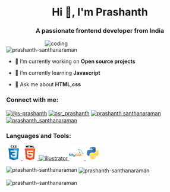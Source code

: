 
<h1 align="center">Hi 👋, I'm Prashanth</h1>
<h3 align="center">A passionate frontend developer from India</h3>
<img align="right" alt="coding" width=400 src="https://miro.medium.com/max/1360/0*7Q3yvSIv_t0ioJ-Z.gif">

<p align="left"> <img src="https://komarev.com/ghpvc/?username=prashanth-santhanaraman&label=Profile%20views&color=0e75b6&style=flat" alt="prashanth-santhanaraman" /> </p>

- 🔭 I’m currently working on **Open source projects**

- 🌱 I’m currently learning **Javascript**

- 💬 Ask me about **HTML,css**

<h3 align="left">Connect with me:</h3>
<p align="left">
<a href="https://codepen.io/@s-prashanth" target="blank"><img align="center" src="https://raw.githubusercontent.com/rahuldkjain/github-profile-readme-generator/master/src/images/icons/Social/codepen.svg" alt="@s-prashanth" height="30" width="40" /></a>
<a href="https://twitter.com/psr_prashanth" target="blank"><img align="center" src="https://raw.githubusercontent.com/rahuldkjain/github-profile-readme-generator/master/src/images/icons/Social/twitter.svg" alt="psr_prashanth" height="30" width="40" /></a>
<a href="https://linkedin.com/in/prashanth santhanaraman" target="blank"><img align="center" src="https://raw.githubusercontent.com/rahuldkjain/github-profile-readme-generator/master/src/images/icons/Social/linked-in-alt.svg" alt="prashanth santhanaraman" height="30" width="40" /></a>
<a href="https://instagram.com/prashanth_santhanaraman" target="blank"><img align="center" src="https://raw.githubusercontent.com/rahuldkjain/github-profile-readme-generator/master/src/images/icons/Social/instagram.svg" alt="prashanth_santhanaraman" height="30" width="40" /></a>
</p>

<h3 align="left">Languages and Tools:</h3>
<p align="left"> <a href="https://www.w3schools.com/css/" target="_blank" rel="noreferrer"> <img src="https://raw.githubusercontent.com/devicons/devicon/master/icons/css3/css3-original-wordmark.svg" alt="css3" width="40" height="40"/> </a> <a href="https://www.w3.org/html/" target="_blank" rel="noreferrer"> <img src="https://raw.githubusercontent.com/devicons/devicon/master/icons/html5/html5-original-wordmark.svg" alt="html5" width="40" height="40"/> </a> <a href="https://www.adobe.com/in/products/illustrator.html" target="_blank" rel="noreferrer"> <img src="https://www.vectorlogo.zone/logos/adobe_illustrator/adobe_illustrator-icon.svg" alt="illustrator" width="40" height="40"/> </a> <a href="https://www.mysql.com/" target="_blank" rel="noreferrer"> <img src="https://raw.githubusercontent.com/devicons/devicon/master/icons/mysql/mysql-original-wordmark.svg" alt="mysql" width="40" height="40"/> </a> <a href="https://www.python.org" target="_blank" rel="noreferrer"> <img src="https://raw.githubusercontent.com/devicons/devicon/master/icons/python/python-original.svg" alt="python" width="40" height="40"/> </a> </p>

<p><img align="left" src="https://github-readme-stats.vercel.app/api/top-langs?username=prashanth-santhanaraman&show_icons=true&locale=en&layout=compact" alt="prashanth-santhanaraman" /></p>

<p>&nbsp;<img align="center" src="https://github-readme-stats.vercel.app/api?username=prashanth-santhanaraman&show_icons=true&locale=en" alt="prashanth-santhanaraman" /></p>

<p><img align="center" src="https://github-readme-streak-stats.herokuapp.com/?user=prashanth-santhanaraman&" alt="prashanth-santhanaraman" /></p>


